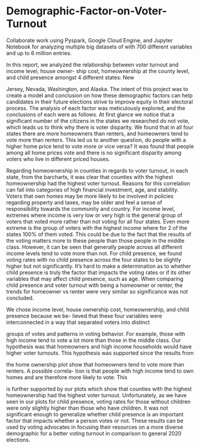 # Demographic-Factor-on-Voter-Turnout

Collaborate work using Pyspark, Google Cloud Engine, and Jupyter Notebook for analyzing multiple big datasets of with 700 different variables and up to 6 million entries.

In this report, we analyzed the relationship between voter turnout and income level, house owner-
ship cost, homeownership at the county level, and child presence amongst 4 different states: New

Jersey, Nevada, Washington, and Alaska. The intent of this project was to create a model and
conclusion on how these demographic factors can help candidates in their future elections strive to
improve equity in their electoral process. The analysis of each factor was meticulously explored,
and the conclusions of each were as follows.
At first glance we notice that a significant number of the citizens in the states we researched do not
vote, which leads us to think why there is voter disparity. We found that in all four states there
are more homeowners than renters, and homeowners tend to vote more than renters. This led us
to another question, do people with a higher home price tend to vote more or vice versa? It was
found that people among all home prices vote and there is no significant disparity among voters
who live in different priced houses.


Regarding homeownership in counties in regards to voter turnout, in each state, from the barcharts,
it was clear that counties with the highest homeownership had the highest voter turnout. Reasons
for this correlation can fall into categories of high financial investment, age, and stability. Voters
that own homes may be more likely to be involved in policies regarding property and taxes, may
be older and feel a sense of responsibility towards the community and country.
For income level, extremes where income is very low or very high is the general group of voters that
voted more rather than not voting for all four states. Even more extreme is the group of voters
with the highest income where for 2 of the states 100% of them voted. This could be due to the
fact that the results of the voting matters more to these people than those people in the middle
class. However, it can be seen that generally people across all different income levels tend to vote
more than not. For child presence, we found voting rates with no child presence across the four
states to be slightly higher but not significantly. It’s hard to make a determination as to whether
child presence is truly the factor that impacts the voting rates or if its other variables that may
affect child presence, such as age. When comparing child presence and voter turnout with being a
homeowner or renter, the trends for homeowner vs renter were very similar so significance was not
concluded.

We chose income level, house ownership cost, homeownership, and child presence because we be-
lieved that these four variables were interconnected in a way that separated voters into distinct

groups of votes and patterns in voting behavior. For example, those with high income tend to vote
a lot more than those in the middle class. Our hypothesis was that homeowners and high income
households would have higher voter turnouts. This hypothesis was supported since the results from

the home ownership plot show that homeowners tend to vote more than renters. A possible correla-
tion is that people with high income tend to own homes and are therefore more likely to vote. This

is further supported by our plots which show that counties with the highest homeownership had
the highest voter turnout. Unfortunately, as we have seen in our plots for child presence, voting
rates for those without children were only slightly higher than those who have children. It was not
significant enough to generalize whether child presence is an important factor that impacts whether
a person votes or not. These results can be used by voting advocates in focusing their resources on
a more diverse demographic for a better voting turnout in comparison to general 2020 elections.
